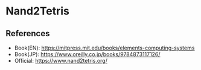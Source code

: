 # Nand2Tetris

## References

- Book(EN): https://mitpress.mit.edu/books/elements-computing-systems
- Book(JP): https://www.oreilly.co.jp/books/9784873117126/
- Official: https://www.nand2tetris.org/
